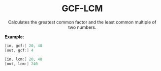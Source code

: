<div align="center">

# GCF-LCM
  
Calculates the greatest common factor and the least common multiple of two numbers.

</div>

**Example**:

```cpp
[in, gcf:] 20, 48
[out, gcf:] 4

[in, lcm:] 20, 48
[out, lcm:] 240
```
